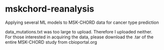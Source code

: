 # mskchord-reanalysis
Applying several ML models to MSK-CHORD data for cancer type prediction

data_mutations.txt was too large to upload. Therefore I uploaded neither. For those interested in acquiring the data, please download the .tar of the entire MSK-CHORD study from cbioportal.org
